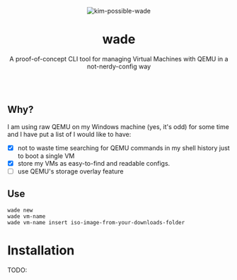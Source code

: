<p align="center"><img src="https://media1.tenor.com/m/FUHWFmVQiMkAAAAd/wade-kim-possible.gif" alt="kim-possible-wade"></p>
<h1 align="center">wade</h1>
<p align="center">A proof-of-concept CLI tool for managing Virtual Machines with QEMU in a not-nerdy-config way</p>
<br>
<br>

## Why?
I am using raw QEMU on my Windows machine (yes, it's odd) for some time and I have put a list of I would like to have:
- [x] not to waste time searching for QEMU commands in my shell history just to boot a single VM
- [x] store my VMs as easy-to-find and readable configs.
- [ ] use QEMU's storage overlay feature

## Use
```
wade new
wade vm-name
wade vm-name insert iso-image-from-your-downloads-folder
```

# Installation
TODO:
